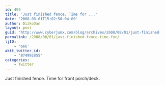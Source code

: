 ```yaml
---
id: 499
title: 'Just finished fence. Time for ...'
date: '2008-08-01T15:02:50-04:00'
author: DizkoDan
layout: post
guid: 'http://www.cyberjunx.com/blog/archives/2008/08/01/just-finished-fence-time-for/'
permalink: /2008/08/01/just-finished-fence-time-for/
ljID:
    - '666'
aktt_twitter_id:
    - '874992855'
categories:
    - Twitter
---
```


Just finished fence. Time for front porch/deck.